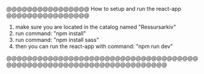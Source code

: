 
@@@@@@@@@@@@@@@@ How to setup and run the react-app @@@@@@@@@@@@@@@@

1. make sure you are located in the catalog named "Ressursarkiv"
2. run command: "npm install"
3. run command: "npm install sass"
4. then you can run the react-app with command: "npm run dev"

@@@@@@@@@@@@@@@@@@@@@@@@@@@@@@@@@@@@@@@@@@@@@@@@@@@@@@@@@@@@@@@@@@@@